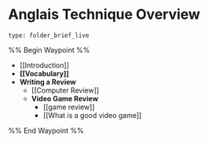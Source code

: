 # Anglais Technique Overview
 
```ccard
type: folder_brief_live
```
 
%% Begin Waypoint %%
- [[Introduction]]
- **[[Vocabulary]]**
- **Writing a Review**
	- [[Computer Review]]
	- **Video Game Review**
		- [[game review]]
		- [[What is a good video game]]

%% End Waypoint %%